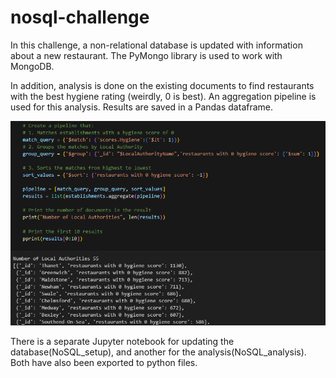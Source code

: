 # nosql-challenge
In this challenge, a non-relational database is updated with information about a new restaurant.  The PyMongo library is used to work with MongoDB.

In addition, analysis is done on the existing documents to find restaurants with the best hygiene rating (weirdly, 0 is best).  An aggregation pipeline is used for this analysis.  Results are saved in a Pandas dataframe.

![pipeline result](image.png)


There is a separate Jupyter notebook for updating the database(NoSQL_setup), and another for the analysis(NoSQL_analysis).  Both have also been exported to python files.
